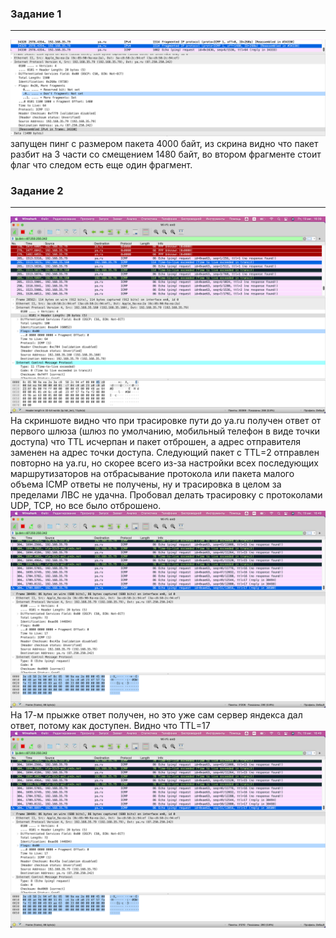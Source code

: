 ### Задание 1
---
![](./img/2.2.1.png)
запущен пинг с размером пакета 4000 байт, из скрина видно что пакет разбит на 3 части со смещением 1480 байт, во втором фрагменте 
стоит флаг что следом есть еще один фрагмент.


### Задание 2
---
![](./img/2.2.2.png)
На скриншоте видно что при трасировке пути до ya.ru получен ответ от первого шлюза (шлюз по умолчанию, мобильный телефон в виде точки 
доступа) что TTL исчерпан и пакет отброшен, а адрес отправителя заменен на адрес точки доступа. Следующий пакет с TTL=2 отправлен 
повторно на ya.ru, но скорее всего из-за настройки всех последующих маршрутизаторов на отбрасывание протокола или пакета малого объема 
ICMP ответы не получены, 
ну и трасировка в целом за пределами ЛВС не удачна. Пробовал делать трасировку с протоколами UDP, TCP, но все было отброшено.
![](./img/2.2.3.png)
На 17-м прыжке ответ получен, но это уже сам сервер яндекса дал ответ, потому как доступен. Видно что TTL=17
![](./img/2.2.4.png)
